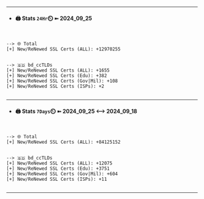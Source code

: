 

---
- #### 🖨️ **Stats** `24Hr`⏲️ ➼ 2024_09_25
```console


--> 🌐 Total
[+] New/ReNewed SSL Certs (ALL): +12970255


--> 🇧🇩 bd_ccTLDs
[+] New/ReNewed SSL Certs (ALL): +1655
[+] New/ReNewed SSL Certs (Edu): +382
[+] New/ReNewed SSL Certs (Gov|Mil): +108
[+] New/ReNewed SSL Certs (ISPs): +2


```

---
- #### 🖨️ **Stats** `7Days`⏲️ ➼ 2024_09_25 <--> 2024_09_18
```console


--> 🌐 Total
[+] New/ReNewed SSL Certs (ALL): +84125152


--> 🇧🇩 bd_ccTLDs
[+] New/ReNewed SSL Certs (ALL): +12075
[+] New/ReNewed SSL Certs (Edu): +3751
[+] New/ReNewed SSL Certs (Gov|Mil): +604
[+] New/ReNewed SSL Certs (ISPs): +11


```

---

